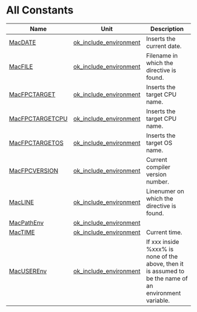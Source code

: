 # All Constants


| Name | Unit | Description |
|---|---|---|
| [MacDATE](ok_include_environment.md#MacDATE) | [ok_include_environment](ok_include_environment.md) | Inserts the current date. |
| [MacFILE](ok_include_environment.md#MacFILE) | [ok_include_environment](ok_include_environment.md) | Filename in which the directive is found. |
| [MacFPCTARGET](ok_include_environment.md#MacFPCTARGET) | [ok_include_environment](ok_include_environment.md) | Inserts the target CPU name. |
| [MacFPCTARGETCPU](ok_include_environment.md#MacFPCTARGETCPU) | [ok_include_environment](ok_include_environment.md) | Inserts the target CPU name. |
| [MacFPCTARGETOS](ok_include_environment.md#MacFPCTARGETOS) | [ok_include_environment](ok_include_environment.md) | Inserts the target OS name. |
| [MacFPCVERSION](ok_include_environment.md#MacFPCVERSION) | [ok_include_environment](ok_include_environment.md) | Current compiler version number. |
| [MacLINE](ok_include_environment.md#MacLINE) | [ok_include_environment](ok_include_environment.md) | Linenumer on which the directive is found. |
| [MacPathEnv](ok_include_environment.md#MacPathEnv) | [ok_include_environment](ok_include_environment.md) |   |
| [MacTIME](ok_include_environment.md#MacTIME) | [ok_include_environment](ok_include_environment.md) | Current time. |
| [MacUSEREnv](ok_include_environment.md#MacUSEREnv) | [ok_include_environment](ok_include_environment.md) | If xxx inside %xxx% is none of the above, then it is assumed to be the name of an environment variable. |
